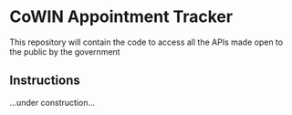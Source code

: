 # CoWIN Appointment Tracker

This repository will contain the code to access all the APIs made open to the public by the government

## Instructions 

...under construction...